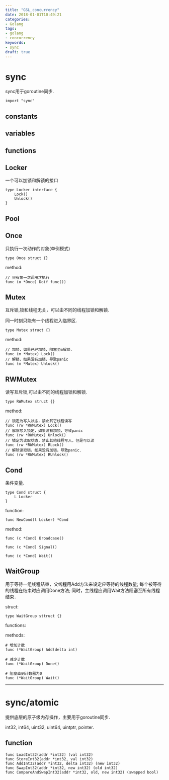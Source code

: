 ```yaml
---
title: "GSL_concurrency"
date: 2018-01-01T10:49:21
categories:
- Golang
tags:
- golang
- concurrency
keywords:
- sync
draft: true
---
```


# sync

sync用于goroutine同步.

    import "sync"

## constants

## variables

## functions

## Locker

一个可以加锁和解锁的接口

    type Locker interface {
        Lock()
        Unlock()
    }

## Pool

## Once

只执行一次动作的对象(单例模式)

    type Once struct {}

method:

    // 只有第一次调用才执行
    func (o *Once) Do(f func())

## Mutex

互斥锁,锁和线程无关，可以由不同的线程加锁和解锁.

同一时刻只能有一个线程进入临界区.

    type Mutex struct {}

method:

    // 加锁，如果已经加锁，阻塞至m解锁．
    func (m *Mutex) Lock()
    // 解锁，如果没有加锁，导致panic
    func (m *Mutex) Unlock()

## RWMutex

读写互斥锁,可以由不同的线程加锁和解锁.

    type RWMutex struct {}

method:

    // 锁定为写入状态，禁止其它线程读写
    func (rw *RWMutex) Lock()
    // 解除写入锁定，如果没有加锁，导致panic
    func (rw *RWMutex) Unlock()
    // 锁定为读取状态，禁止其他线程写入，但是可以读
    func (rw *RWMutex) RLock()
    // 解除读取锁，如果没有加锁，导致panic.
    func (rw *RWMutex) RUnlock()

## Cond

条件变量.

    type Cond struct {
        L Locker
    }

function:

    func NewCond(l Locker) *Cond

method:

    func (c *Cond) Broadcase()

    func (c *Cond) Signal()

    func (c *Cond) Wait()

## WaitGroup

用于等待一组线程结束，父线程用Add方法来设定应等待的线程数量;
每个被等待的线程在结束时应调用Done方法;
同时，主线程应调用Wait方法阻塞至所有线程结束．

struct:

    type WaitGroup sttruct {}

functions:

methods:

    # 增加计数
    func (*WaitGroup) Add(delta int)

    # 减少计数
    func (*WaitGroup) Done()

    # 阻塞直到计数器为0
    func (*WaitGroup) Wait()

***

# sync/atomic

提供底层的原子级内存操作，主要用于goroutine同步.

int32, int64, uint32, uint64, uintptr, pointer.

## function

    func LoadInt32(addr *int32) (val int32)
    func StoreInt32(addr *int32, val int32)
    func AddInt32(addr *int32, delta int32) (new int32)
    func SwapInt32(addr *int32, new int32) (old int32)
    func CompareAndSwapInt32(addr *int32, old, new int32) (swapped bool)


